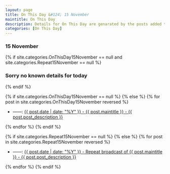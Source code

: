 ```yaml
---
layout: page
title: On This Day &#124; 15 November
maintitle: On This Day
description: Details for On This Day are genarated by the posts added to the website so the content is subject to changes/updates over time.
categories: [On This Day]
---
```


<h3>15 November</h3>

{% if site.categories.OnThisDay15November == null and site.categories.Repeat15November == null %}
  <h3>Sorry no known details for today</h3>
{% endif %}

{% if site.categories.OnThisDay15November == null %}
{% else %}
{% for post in site.categories.OnThisDay15November reversed %}
<ul>
<li> ——: <a href="{{ post.url }}">{{ post.date | date: "%Y" }} - {{ post.maintitle }} - {{ post.post_description }}</a></li>
</ul>
{% endfor %}
{% endif %}

{% if site.categories.Repeat15November == null %}
{% else %}
{% for post in site.categories.Repeat15November reversed %}
<ul>
<li> ——: <a href="{{ post.url }}">{{ post.date | date: "%Y" }} - Repeat broadcast of {{ post.maintitle }} - {{ post.post_description }}</a></li>
</ul>
{% endfor %}
{% endif %}
